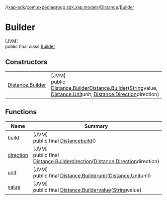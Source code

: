 //[xap-sdk](../../../../index.md)/[com.expediagroup.sdk.xap.models](../../index.md)/[Distance](../index.md)/[Builder](index.md)

# Builder

[JVM]\
public final class [Builder](index.md)

## Constructors

| | |
|---|---|
| [Distance.Builder](-distance.-builder.md) | [JVM]<br>public [Distance.Builder](index.md)[Distance.Builder](-distance.-builder.md)([String](https://docs.oracle.com/javase/8/docs/api/java/lang/String.html)value, [Distance.Unit](../-unit/index.md)unit, [Distance.Direction](../-direction/index.md)direction) |

## Functions

| Name | Summary |
|---|---|
| [build](build.md) | [JVM]<br>public final [Distance](../index.md)[build](build.md)() |
| [direction](direction.md) | [JVM]<br>public final [Distance.Builder](index.md)[direction](direction.md)([Distance.Direction](../-direction/index.md)direction) |
| [unit](unit.md) | [JVM]<br>public final [Distance.Builder](index.md)[unit](unit.md)([Distance.Unit](../-unit/index.md)unit) |
| [value](value.md) | [JVM]<br>public final [Distance.Builder](index.md)[value](value.md)([String](https://docs.oracle.com/javase/8/docs/api/java/lang/String.html)value) |
